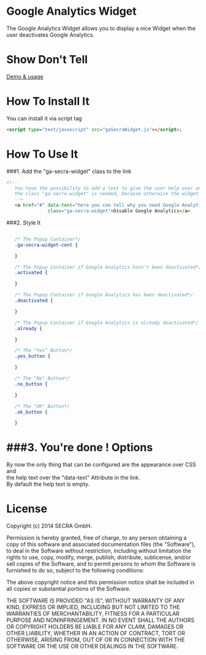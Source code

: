 


Google Analytics Widget
========================
The Google Analytics Widget allows you to display a nice Widget when the user deactivates Google Analytics.

Show Don't Tell
===============
 [Demo & usage ](http://secra.github.io/google-analytics-widget/example/index.html)


How To Install It
=============


You can install it via script tag

 ``` html
 <script type="text/javascript" src="gaSecraWidget.js"></script>;
 ```

How To Use It
=============

###1. Add the "ga-secra-widget" class to the link

 ```html
 <!--
    You have the possibility to add a text to give the user help over an "data-text" attribute.<br>
    the class "ga-secra-widget" is needed, because otherwise the widget will fail.
    -->
    <a href="#" data-text="here you can tell why you need Google Analytics"
                class="ga-secra-widget">Disable Google Analytics</a>
```
###2. Style It

 ```css

    /* The Popup Container*/
    .ga-secra-widget-cont {

    }

    /* The Popup Container if Google Analytics hasn't been deactivated*/
    .activated {

    }

    /* The Popup Container if Google Analytics has been deactivated*/
    .deactivated {

    }

    /* The Popup Container if Google Analytics is already deactivated*/
    .already {

    }

    /* The "Yes" Button*/
    .yes_button {

    }

    /* The "No" Button*/
    .no_button {

    }

    /* The "OK" Button*/
    .ok_button {

    }
```


###3. You're done !
Options
========

By now the only thing that can be configured are the appearance over CSS and <br>the help text over the "data-text" Attribute in the link. <br>By default the help text is empty.


License
=======

Copyright (c) 2014 SECRA GmbH.

Permission is hereby granted, free of charge, to any person obtaining a copy
of this software and associated documentation files (the "Software"), to deal
in the Software without restriction, including without limitation the rights
to use, copy, modify, merge, publish, distribute, sublicense, and/or sell
copies of the Software, and to permit persons to whom the Software is
furnished to do so, subject to the following conditions:

The above copyright notice and this permission notice shall be included in
all copies or substantial portions of the Software.

THE SOFTWARE IS PROVIDED "AS IS", WITHOUT WARRANTY OF ANY KIND, EXPRESS OR
IMPLIED, INCLUDING BUT NOT LIMITED TO THE WARRANTIES OF MERCHANTABILITY,
FITNESS FOR A PARTICULAR PURPOSE AND NONINFRINGEMENT. IN NO EVENT SHALL THE
AUTHORS OR COPYRIGHT HOLDERS BE LIABLE FOR ANY CLAIM, DAMAGES OR OTHER
LIABILITY, WHETHER IN AN ACTION OF CONTRACT, TORT OR OTHERWISE, ARISING FROM,
OUT OF OR IN CONNECTION WITH THE SOFTWARE OR THE USE OR OTHER DEALINGS IN
THE SOFTWARE.
